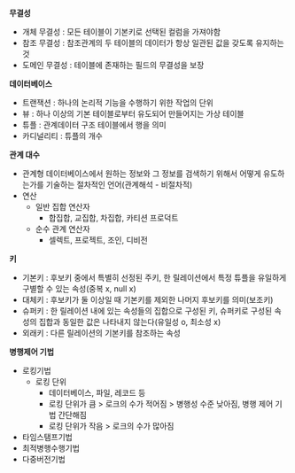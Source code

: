 **무결성**
- 개체 무결성 : 모든 테이블이 기본키로 선택된 컬럼을 가져야함
- 참조 무결성 : 참조관계의 두 테이블의 데이터가 항상 일관된 값을 갖도록 유지하는 것
- 도메인 무결성 : 테이블에 존재하는 필드의 무결성을 보장

**데이터베이스**
- 트랜잭션 : 하나의 논리적 기능을 수행하기 위한 작업의 단위
- 뷰 : 하나 이상의 기본 테이블로부터 유도되어 만들어지는 가상 테이블
- 튜플 : 관계데이터 구조 테이블에서 행을 의미
- 카디널리티 : 튜플의 개수

**관계 대수**
- 관계형 데이터베이스에서 원하는 정보와 그 정보를 검색하기 위해서 어떻게 유도하는가를 기술하는 절차적인 언어(관계해석 - 비절차적)
- 연산
  - 일반 집합 연산자
    - 합집합, 교집합, 차집합, 카티션 프로덕트
  - 순수 관계 연산자
    - 셀렉트, 프로젝트, 조인, 디비전

**키**
- 기본키 : 후보키 중에서 특별히 선정된 주키, 한 릴레이션에서 특정 튜플을 유일하게 구별할 수 있는 속성(중복 x, null x)
- 대체키 : 후보키가 둘 이상일 때 기본키를 제외한 나머지 후보키를 의미(보조키)
- 슈퍼키 : 한 릴레이션 내에 있는 속성들의 집합으로 구성된 키, 슈퍼키로 구성된 속성의 집합과 동일한 값은 나타내지 않는다(유일성 o, 최소성 x)
- 외래키 : 다른 릴레이션의 기본키를 참조하는 속성

**병행제어 기법**
- 로킹기법
  - 로킹 단위
    - 데이터베이스, 파일, 레코드 등
    - 로킹 단위가 큼 > 로크의 수가 적어짐 > 병행성 수준 낮아짐, 병행 제어 기법 간단해짐
    - 로킹 단위가 작음 > 로크의 수가 많아짐
- 타임스탬프기법
- 최적병행수행기법
- 다중버전기법